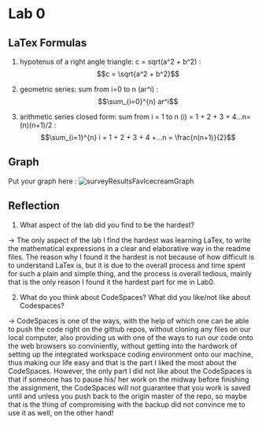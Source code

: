 # Lab 0



## LaTex Formulas

1. hypotenus of a right angle triangle: c = sqrt(a^2 + b^2) : $$c = \sqrt{a^2 + b^2}$$

2. geometric series: sum from i=0 to n (ar^i) : $$\sum_{i=0}^{n} ar^i$$

3. arithmetic series closed form: sum from i = 1 to n (i) = 1 + 2 + 3 + 4...n=(n)(n+1)/2 : $$\sum_{i=1}^{n} i =  1 + 2 + 3 + 4 +...n = \frac{n(n+1)}{2}$$

## Graph

Put your graph here : ![surveyResultsFavIcecreamGraph](https://github.com/seneca-dsa456-f23/labs-dasoni4/assets/88739819/ae4dd016-09b2-45bc-9801-b56bc8c72689)

## Reflection

1. What aspect of the lab did you find to be the hardest?

-> The only aspect of the lab I find the hardest was learning LaTex, to write the mathematical expressions in a clear and elaborative way 
   in the readme files. The reason why I found it the hardest is not because of how difficult is to understand LaTex is, but it is due to 
   the overall process and time spent for such a plain and simple thing, and the process is overall tedious, mainly that is the only reason 
   I found it the hardest part for me in Lab0.

2. What do you think about CodeSpaces? What did you like/not like about Codespaces?

-> CodeSpaces is one of the ways, with the help of which one can be able to push the code right on the github repos, without cloning any 
   files on our local computer, also providing us with one of the ways to run our code onto the web browsers so conviniently, without 
   getting into the hardwork of setting up the integrated workspace coding environment onto our machine, thus making our life easy and that 
   is the part I liked the most about the CodeSpaces. However, the only part I did not like about the CodeSpaces is that if someone has to 
   pause his/ her work on the midway before finishing the assignment, the CodeSpaces will not guarantee that you work is saved until and 
   unless you push back to the origin master of the repo, so maybe that is the thing of compromising with the backup did not convince me to 
   use it as well, on the other hand!
